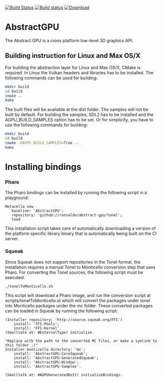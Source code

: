 [![Build Status](https://travis-ci.org/ronsaldo/abstract-gpu.svg?branch=master)](https://travis-ci.org/ronsaldo/abstract-gpu)
[![Build status](https://ci.appveyor.com/api/projects/status/6b0mvg3kxp9bmr9a?svg=true)](https://ci.appveyor.com/project/ronsaldo/abstract-gpu)
[ ![Download](https://api.bintray.com/packages/ronsaldo/abstract-gpu/lib/images/download.svg) ](https://bintray.com/ronsaldo/abstract-gpu/lib/_latestVersion)

# AbstractGPU
The Abstract GPU is a cross platform low-level 3D graphics API.

## Building instruction for Linux and Max OS/X
For building the abstraction layer for Linux and Max OS/X, CMake is required. In
Linux the Vulkan headers and libraries has to be installed. The following commands
can be used for building:

```bash
mkdir build
cd build
cmake ..
make
```

The built files will be available at the dist folder. The samples will not be
built by default. For building the samples, SDL2 has to be installed and the
AGPU_BUILD_SAMPLES option has to be set. Or for simplicity, you have to use
the following commands for building:

```bash
mkdir build
cd build
cmake -DAGPU_BUILD_SAMPLES=True ..
make
```

# Installing bindings
### Pharo
The Pharo bindings can be installed by running the following script in a
playground:

```smalltalk
Metacello new
   baseline: 'AbstractGPU';
   repository: 'github://ronsaldo/abstract-gpu/tonel';
   load
```

This installation script takes care of automatically downloading a version of
the platform specific library binary that is automatically being built on the CI
server.

### Squeak
Since Squeak does not support repositories in the Tonel format, the installation
requires a manual Tonel to Monticello conversion step that uses Pharo. For
converting the Tonel sources, the following script must be executed:

```bash
./tonelToMonticello.sh
```

This script will download a Pharo image, and run the conversion script at
scripts/tonelToMonticello.st which will convert the packages under tonel into
Monticello packages under the mc folder. These converted packages can be
loaded in Squeak by running the following script:

```smalltalk
(Installer repository: 'http://source.squeak.org/FFI')
    install: 'FFI-Pools';
    install: 'FFI-Kernel'.
(Smalltalk at: #ExternalType) initialize.
 
"Replace with the path to the converted MC files, or make a symlink to this folder ;)"
Installer monticello directory: 'mc';
    install: 'AbstractGPU-CoreSqueak';
    install: 'AbstractGPU-GeneratedSqueak';
    install: 'AbstractGPU-Window';
    install: 'AbstractGPU-Samples'.

(Smalltalk at: #AGPUGeneratedDoIt) initializeBindings.
```

